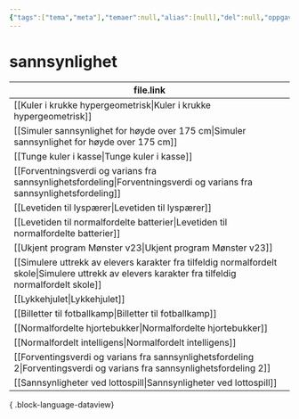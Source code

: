 ```yaml
---
{"tags":["tema","meta"],"temaer":null,"alias":[null],"del":null,"oppgave":null,"fag":null,"eksamen":null,"dg-publish":true,"title":"sannsynlighet","date":"2023-06-01","modified":"2023-06-01","permalink":"/temaer/sannsynlighet/","dgPassFrontmatter":true}
---
```



# sannsynlighet
| file.link                                                                                                                                             |
| ----------------------------------------------------------------------------------------------------------------------------------------------------- |
| [[Kuler i krukke hypergeometrisk\|Kuler i krukke hypergeometrisk]]                                                                                 |
| [[Simuler sannsynlighet for høyde over 175 cm\|Simuler sannsynlighet for høyde over 175 cm]]                                                       |
| [[Tunge kuler i kasse\|Tunge kuler i kasse]]                                                                                                       |
| [[Forventningsverdi og varians fra sannsynlighetsfordeling\|Forventningsverdi og varians fra sannsynlighetsfordeling]]                             |
| [[Levetiden til lyspærer\|Levetiden til lyspærer]]                                                                                                 |
| [[Levetiden til normalfordelte batterier\|Levetiden til normalfordelte batterier]]                                                                 |
| [[Ukjent program Mønster v23\|Ukjent program Mønster v23]]                                                                                         |
| [[Simulere uttrekk av elevers karakter fra tilfeldig normalfordelt skole\|Simulere uttrekk av elevers karakter fra tilfeldig normalfordelt skole]] |
| [[Lykkehjulet\|Lykkehjulet]]                                                                                                                       |
| [[Billetter til fotballkamp\|Billetter til fotballkamp]]                                                                                           |
| [[Normalfordelte hjortebukker\|Normalfordelte hjortebukker]]                                                                                       |
| [[Normalfordelt intelligens\|Normalfordelt intelligens]]                                                                                           |
| [[Forventingsverdi og varians fra sannsynlighetsfordeling 2\|Forventingsverdi og varians fra sannsynlighetsfordeling 2]]                           |
| [[Sannsynligheter ved lottospill\|Sannsynligheter ved lottospill]]                                                                                 |

{ .block-language-dataview}
